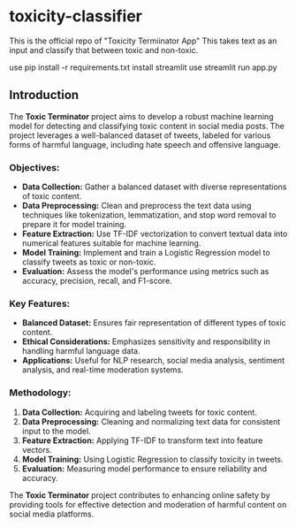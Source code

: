# toxicity-classifier
This is the official repo of "Toxicity Termiinator App"  This takes text as an input and classify that between toxic and non-toxic.

use
pip install -r requirements.txt
install streamlit
use streamlit run app.py

## Introduction

The **Toxic Terminator** project aims to develop a robust machine learning model for detecting and classifying toxic content in social media posts. The project leverages a well-balanced dataset of tweets, labeled for various forms of harmful language, including hate speech and offensive language. 

### Objectives:
- **Data Collection:** Gather a balanced dataset with diverse representations of toxic content.
- **Data Preprocessing:** Clean and preprocess the text data using techniques like tokenization, lemmatization, and stop word removal to prepare it for model training.
- **Feature Extraction:** Use TF-IDF vectorization to convert textual data into numerical features suitable for machine learning.
- **Model Training:** Implement and train a Logistic Regression model to classify tweets as toxic or non-toxic.
- **Evaluation:** Assess the model's performance using metrics such as accuracy, precision, recall, and F1-score.

### Key Features:
- **Balanced Dataset:** Ensures fair representation of different types of toxic content.
- **Ethical Considerations:** Emphasizes sensitivity and responsibility in handling harmful language data.
- **Applications:** Useful for NLP research, social media analysis, sentiment analysis, and real-time moderation systems.

### Methodology:
1. **Data Collection:** Acquiring and labeling tweets for toxic content.
2. **Data Preprocessing:** Cleaning and normalizing text data for consistent input to the model.
3. **Feature Extraction:** Applying TF-IDF to transform text into feature vectors.
4. **Model Training:** Using Logistic Regression to classify toxicity in tweets.
5. **Evaluation:** Measuring model performance to ensure reliability and accuracy.

The **Toxic Terminator** project contributes to enhancing online safety by providing tools for effective detection and moderation of harmful content on social media platforms.

